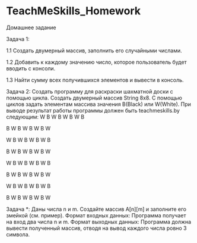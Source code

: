# TeachMeSkills_Homework

Домашнее задание

Задача 1:

1.1 Создать двумерный массив, заполнить его случайными числами.

1.2 Добавить к каждому значению число, которое пользователь будет вводить с консоли.

1.3 Найти сумму всех получившихся элементов и вывести в консоль.

Задача 2:
Создать программу для раскраски шахматной доски с помощью цикла. Создать
двумерный массив String 8х8. С помощью циклов задать элементам массива значения
B(Black) или W(White). При выводе результат работы программы должен быть
teachmeskills.by
следующим:
W B W B W B W B

B W B W B W B W

W B W B W B W B

B W B W B W B W

W B W B W B W B

B W B W B W B W

W B W B W B W B

B W B W B W B W

Задача *:
Даны числа n и m. Создайте массив A[n][m] и заполните его змейкой (см. пример).
Формат входных данных:
Программа получает на вход два числа n и m.
Формат выходных данных:
Программа должна вывести полученный массив, отводя на вывод каждого числа ровно 3
символа.
